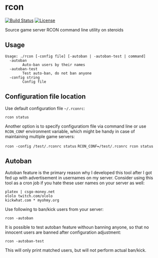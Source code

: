 rcon
====

[![Build Status](https://travis-ci.org/andrejsc/rcon.svg)](https://travis-ci.org/andrejsc/rcon)
[![License](https://img.shields.io/github/license/andrejsc/rcon.svg)](https://github.com/andrejsc/rcon/blob/master/LICENSE.md)

Source game server RCON command line utility on steroids

Usage
-----

```
Usage: ./rcon [-config file] [-autoban | -autoban-test | command]
  -autoban
        Auto-ban users by their names
  -autoban-test
        Test auto-ban, do not ban anyone
  -config string
        Config file
```

Configuration file location
---------------------------
Use default configuration file `~/.rconrc`:

`rcon status`

Another option is to specify configuratiom file via command line or use `RCON_CONF` environment variable, which might be handy in case of maintaining multiple game servers:

`rcon -config /test/.rconrc status`
`RCON_CONF=/test/.rconrc rcon status`

Autoban
-------

Autoban feature is the primary reason why I developed this tool after I got fed up with advertisement in usernames on my server. Consider using this tool as a cron job if you hate these user names on your server as well:

```
platex | csgo-money.net
ololo twitch.com/ololo
kickwhat.com * myohmy.org
```

Use following to ban/kick users from your server:

`rcon -autoban`

It is possible to test autoban feature withoun banning anyone, so that no innocent users are banned after configuration adjustment:

`rcon -autoban-test`

This will only print matched users, but will not perform actual ban/kick.
